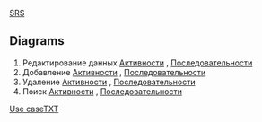 [SRS](https://github.com/Boris-Lavrenov/projectTRTPO/blob/master/SRS.md)



## Diagrams 

1. Редактирование данных [Активности](https://github.com/Boris-Lavrenov/projectTRTPO/blob/master/Diagram/Activity%20Diagram1%20b.png) , [Последовательности](https://github.com/Boris-Lavrenov/projectTRTPO/blob/master/Diagram/Sequence%20Diagram%20b%201.png)
2. Добавление [Активности](https://github.com/Boris-Lavrenov/projectTRTPO/blob/master/Diagram/Activity%20Diagram2%20b.png) , [Последовательности](https://github.com/Boris-Lavrenov/projectTRTPO/blob/master/Diagram/Sequence%20Diagram%20b%202.png)
3. Удаление [Активности](https://github.com/Boris-Lavrenov/projectTRTPO/blob/master/Diagram/Activity%20Diagram3%20b.png) , [Последовательности](https://github.com/Boris-Lavrenov/projectTRTPO/blob/master/Diagram/Sequence%20Diagram%20%20b%203.png)
4. Поиск [Активности](https://github.com/Boris-Lavrenov/projectTRTPO/blob/master/Diagram/Activity%20Diagram4%20b.png) , [Последовательности](https://github.com/Boris-Lavrenov/projectTRTPO/blob/master/Diagram/Sequence%20Diagram%20b%204.png)

[Use case](https://github.com/Boris-Lavrenov/projectTRTPO/blob/master/Diagram/Use%20case%20b.png)[TXT](https://github.com/Boris-Lavrenov/projectTRTPO/blob/master/USECASE.md)

